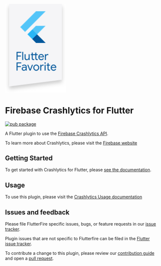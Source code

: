 [<img src="https://raw.githubusercontent.com/FirebaseExtended/flutterfire/master/resources/flutter_favorite.png" width="200" />](https://flutter.dev/docs/development/packages-and-plugins/favorites)

# Firebase Crashlytics for Flutter

[![pub package](https://img.shields.io/pub/v/firebase_crashlytics.svg)](https://pub.dev/packages/firebase_crashlytics)

A Flutter plugin to use the [Firebase Crashlytics API](https://firebase.google.com/docs/crashlytics/).

To learn more about Crashlytics, please visit the [Firebase website](https://firebase.google.com/products/crashlytics)

## Getting Started

To get started with Crashlytics for Flutter, please [see the documentation](https://firebase.flutter.dev/docs/crashlytics/overview).

## Usage

To use this plugin, please visit the [Crashlytics Usage documentation](https://firebase.flutter.dev/docs/crashlytics/usage)

## Issues and feedback

Please file FlutterFire specific issues, bugs, or feature requests in our [issue tracker](https://github.com/FirebaseExtended/flutterfire/issues/new).

Plugin issues that are not specific to Flutterfire can be filed in the [Flutter issue tracker](https://github.com/flutter/flutter/issues/new).

To contribute a change to this plugin,
please review our [contribution guide](https://github.com/FirebaseExtended/flutterfire/blob/master/CONTRIBUTING.md)
and open a [pull request](https://github.com/FirebaseExtended/flutterfire/pulls).
